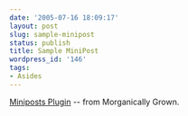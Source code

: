 ```yaml
---
date: '2005-07-16 18:09:17'
layout: post
slug: sample-minipost
status: publish
title: Sample MiniPost
wordpress_id: '146'
tags:
- Asides
---
```


[Miniposts Plugin](http://doocy.net/mini-posts) -- from Morganically Grown.
